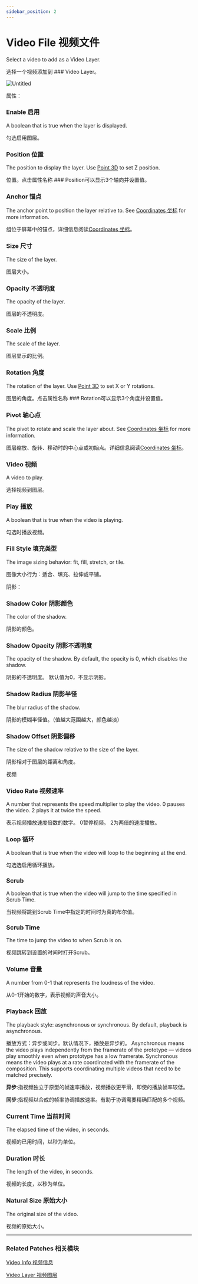 ```yaml
---
sidebar_position: 2
---
```


# Video File 视频文件

Select a video to add as a Video Layer.

选择一个视频添加到 ### Video Layer。

![Untitled](https://s3.us-west-2.amazonaws.com/secure.notion-static.com/6adf795f-938e-4085-a312-d7f800635de2/Untitled.png?X-Amz-Algorithm=AWS4-HMAC-SHA256&X-Amz-Content-Sha256=UNSIGNED-PAYLOAD&X-Amz-Credential=AKIAT73L2G45EIPT3X45%2F20220602%2Fus-west-2%2Fs3%2Faws4_request&X-Amz-Date=20220602T185814Z&X-Amz-Expires=86400&X-Amz-Signature=5f304ea944e91035d97af728de5a18ae02a9bce86279fcdad0c11d547fc9c5fd&X-Amz-SignedHeaders=host&response-content-disposition=filename%20%3D%22Untitled.png%22&x-id=GetObject)

属性：

### Enable 启用

A boolean that is true when the layer is displayed.

勾选启用图层。

### Position 位置

The position to display the layer. Use [Point 3D](./../Utility/Point%203D.md) to set Z position.

位置。点击属性名称 ### Position可以显示3个轴向并设置值。

### Anchor 锚点

The anchor point to position the layer relative to. See [Coordinates 坐标](./../Concepts/Coordinates.md) for more information.

组位于屏幕中的锚点，详细信息阅读[Coordinates 坐标](./../Concepts/Coordinates.md)。

### Size 尺寸

The size of the layer.

图层大小。

### Opacity 不透明度

The opacity of the layer.

图层的不透明度。

### Scale 比例

The scale of the layer.

图层显示的比例。

### Rotation 角度

The rotation of the layer. Use [Point 3D](./../Utility/Point%203D.md) to set X or Y rotations.

图层的角度。点击属性名称 ### Rotation可以显示3个角度并设置值。

### Pivot 轴心点

The pivot to rotate and scale the layer about. See [Coordinates 坐标](./../Concepts/Coordinates.md) for more information.

图层缩放、旋转、移动时的中心点或初始点。详细信息阅读[Coordinates 坐标](./../Concepts/Coordinates.md)。

### Video 视频

A video to play.

选择视频到图层。

### Play 播放

A boolean that is true when the video is playing.

勾选时播放视频。

### Fill Style 填充类型

The image sizing behavior: fit, fill, stretch, or tile.

图像大小行为：适合、填充、拉伸或平铺。

阴影：

### Shadow Color 阴影颜色

The color of the shadow.

阴影的颜色。

### Shadow Opacity 阴影不透明度

The opacity of the shadow. By default, the opacity is 0, which disables the shadow.

阴影的不透明度。 默认值为0，不显示阴影。

### Shadow Radius 阴影半径

The blur radius of the shadow.

阴影的模糊半径值。（值越大范围越大，颜色越淡）

### Shadow Offset 阴影偏移

The size of the shadow relative to the size of the layer.

阴影相对于图层的距离和角度。

视频

### Video Rate 视频速率

A number that represents the speed multiplier to play the video. 0 pauses the video. 2 plays it at twice the speed.

表示视频播放速度倍数的数字。 0暂停视频。 2为两倍的速度播放。

### Loop 循环

A boolean that is true when the video will loop to the beginning at the end.

勾选选启用循环播放。

### Scrub

A boolean that is true when the video will jump to the time specified in Scrub Time.

当视频将跳到Scrub Time中指定的时间时为真的布尔值。

### Scrub Time

The time to jump the video to when Scrub is on.

视频跳转到设置的时间时打开Scrub。

### Volume 音量

A number from 0-1 that represents the loudness of the video.

从0-1开始的数字，表示视频的声音大小。

### Playback 回放

The playback style: asynchronous or synchronous. By default, playback is asynchronous.

播放方式：异步或同步。默认情况下，播放是异步的。 Asynchronous means the video plays independently from the framerate of the prototype — videos play smoothly even when prototype has a low framerate. Synchronous means the video plays at a rate coordinated with the framerate of the composition. This supports coordinating multiple videos that need to be matched precisely.

**异步**:指视频独立于原型的帧速率播放，视频播放更平滑，即使的播放帧率较低。

**同步**:指视频以合成的帧率协调播放速率。有助于协调需要精确匹配的多个视频。

### Current Time 当前时间

The elapsed time of the video, in seconds.

视频的已用时间，以秒为单位。

### Duration 时长

The length of the video, in seconds.

视频的长度，以秒为单位。

### Natural Size 原始大小

The original size of the video.

视频的原始大小。

------

### Related Patches 相关模块

[Video Info 视频信息](./../Utility/Video%20Info.md)

[Video Layer 视频图层](./Video%20Layer.md)
